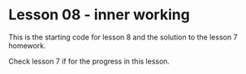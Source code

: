 # Lesson 08 - inner working

This is the starting code for lesson 8 and the solution to the lesson 7 homework.

Check lesson 7 if for the progress in this lesson. 
